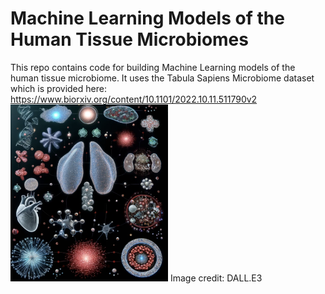 # Machine Learning Models of the Human Tissue Microbiomes
This repo contains code for building Machine Learning models of the human tissue microbiome. It uses the Tabula Sapiens Microbiome dataset which is provided here: https://www.biorxiv.org/content/10.1101/2022.10.11.511790v2
<img src="https://github.com/gitamahm/machine_learning_models_human_tissue_microbiomes/blob/main/tissue_microbiomes.png" width="50%" height="50%">
Image credit: DALL.E3
